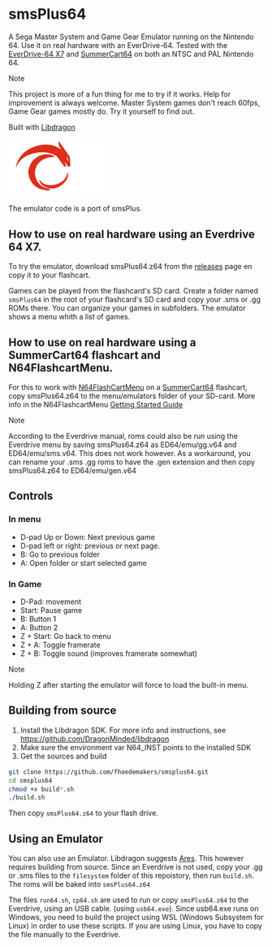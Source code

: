 # smsPlus64

A Sega Master System and Game Gear Emulator running on the Nintendo 64. Use it on real hardware with an EverDrive-64. Tested with the [EverDrive-64 X7](https://krikzz.com/our-products/cartridges/ed64x7.html) and [SummerCart64](https://summercart64.dev/) on both an NTSC and PAL Nintendo 64.

> [!NOTE]
> This project is more of a fun thing for me to try if it works. Help for improvement is always welcome. 
Master System games don't reach 60fps, Game Gear games mostly do. Try it yourself to find out.


Built with [Libdragon](https://github.com/DragonMinded/libdragon)

<img src="/assets/libdragon.png" width="200" />

The emulator code is a port of smsPlus.

## How to use on real hardware using an Everdrive 64 X7.

To try the emulator, download smsPlus64.z64 from the [releases](https://github.com/fhoedemakers/smsplus64/releases/latest) page en copy it to your flashcart.

Games can be played from the flashcard's SD card. Create a folder named `smsPlus64` in the root of your flashcard's SD card and copy your .sms or .gg ROMs there. You can organize your games in subfolders. The emulator shows a menu whith a list of games.

## How to use on real hardware using a SummerCart64 flashcart and N64FlashcartMenu.

For this to work with  [N64FlashCartMenu](https://github.com/Polprzewodnikowy/N64FlashcartMenu) on a [SummerCart64](https://github.com/Polprzewodnikowy/SummerCart64) flashcart, copy smsPlus64.z64 to the menu/emulators folder of your SD-card. More info in the N64FlashcartMenu [Getting Started Guide](https://github.com/Polprzewodnikowy/N64FlashcartMenu/blob/main/docs/00_getting_started_sd.md)

> [!NOTE]
> According to the Everdrive manual, roms could also be run using the Everdrive menu by saving smsPlus64.z64 as ED64/emu/gg.v64 and ED64/emu/sms.v64. This does not work however.
> As a workaround, you can rename your .sms .gg roms to have the .gen extension and then copy smsPlus64.z64 to ED64/emu/gen.v64

## Controls

### In menu

- D-pad Up or Down: Next previous game
- D-pad left or right: previous or next page.
- B: Go to previous folder
- A: Open folder or start selected game

### In Game

- D-Pad: movement
- Start: Pause game
- B: Button 1
- A: Button 2
- Z + Start: Go back to menu
- Z + A: Toggle framerate
- Z + B: Toggle sound (improves framerate somewhat)

>[!NOTE]
> Holding Z after starting the emulator will force to load the built-in menu. 

## Building from source

1. Install the Libdragon SDK. For more info and instructions, see https://github.com/DragonMinded/libdragon
2. Make sure the environment var N64_INST points to the installed SDK
3. Get the sources and build

````bash
git clone https://github.com/fhoedemakers/smsplus64.git
cd smsplus64
chmod +x build*.sh
./build.sh
````

Then copy `smsPlus64.z64` to your flash drive.

## Using an Emulator

You can also use an Emulator. Libdragon suggests [Ares](https://ares-emu.net/download). This however requires building from source. Since an Everdrive is not used, copy your .gg or .sms files to the `filesystem` folder of this repoistory, then run `build.sh`. The roms will be baked into `smsPlus64.z64` 

The files `run64.sh`, `cp64.sh` are used to  run or copy `smsPlus64.z64` to the Everdrive, using an USB cable. (using `usb64.exe`). Since usb64.exe runs on Windows, you need to build the project using WSL (Windows Subsystem for Linux) in order to use these scripts. If you are using Linux, you have to copy the file manually to the Everdrive.

